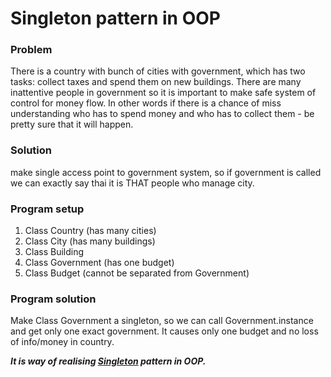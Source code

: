 # Singleton pattern in OOP

### Problem

There is a country with bunch of cities with government, which has two tasks: collect taxes and spend them on new buildings. There are
many inattentive people in government so it is important to make safe system of control for money flow. 
In other words if there is a chance of miss understanding who has to spend money and who has to collect them - 
be pretty sure that it will happen.

### Solution

make single access point to government system, so if government is called we can exactly say thai it is THAT people who 
manage city.

### Program setup

1) Class Country (has many cities)
2) Class City (has many buildings)
3) Class Building
4) Class Government (has one budget)
5) Class Budget (cannot be separated from Government)

### Program solution

Make Class Government a singleton, so we can call Government.instance and get only one exact government.
It causes only one budget and no loss of info/money in country.

_**It is way of realising [Singleton](https://refactoring.guru/ru/design-patterns/singleton) pattern in OOP.**_